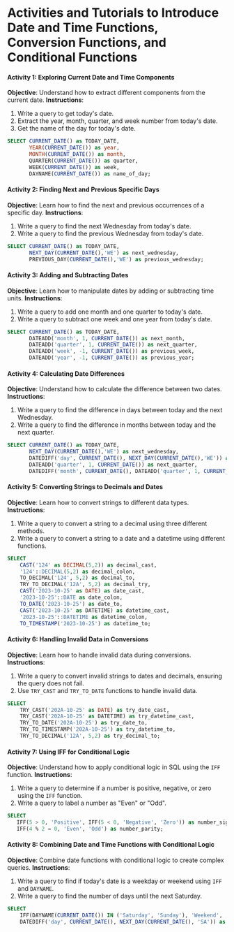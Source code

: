 # Activities and Tutorials to Introduce Date and Time Functions, Conversion Functions, and Conditional Functions



#### Activity 1: Exploring Current Date and Time Components

**Objective**: Understand how to extract different components from the current date. **Instructions**:

1. Write a query to get today's date.
2. Extract the year, month, quarter, and week number from today's date.
3. Get the name of the day for today's date.

```sql
SELECT CURRENT_DATE() as TODAY_DATE,
       YEAR(CURRENT_DATE()) as year,
       MONTH(CURRENT_DATE()) as month,
       QUARTER(CURRENT_DATE()) as quarter,
       WEEK(CURRENT_DATE()) as week,
       DAYNAME(CURRENT_DATE()) as name_of_day;
```

#### Activity 2: Finding Next and Previous Specific Days

**Objective**: Learn how to find the next and previous occurrences of a specific day. **Instructions**:

1. Write a query to find the next Wednesday from today's date.
2. Write a query to find the previous Wednesday from today's date.

```sql
SELECT CURRENT_DATE() as TODAY_DATE,
       NEXT_DAY(CURRENT_DATE(),'WE') as next_wednesday,
       PREVIOUS_DAY(CURRENT_DATE(),'WE') as previous_wednesday;

```



#### Activity 3: Adding and Subtracting Dates

**Objective**: Learn how to manipulate dates by adding or subtracting time units. **Instructions**:

1. Write a query to add one month and one quarter to today's date.
2. Write a query to subtract one week and one year from today's date.

```sql
SELECT CURRENT_DATE() as TODAY_DATE,
       DATEADD('month', 1, CURRENT_DATE()) as next_month,
       DATEADD('quarter', 1, CURRENT_DATE()) as next_quarter,
       DATEADD('week', -1, CURRENT_DATE()) as previous_week,
       DATEADD('year', -1, CURRENT_DATE()) as previous_year;

```

#### Activity 4: Calculating Date Differences

**Objective**: Understand how to calculate the difference between two dates. **Instructions**:

1. Write a query to find the difference in days between today and the next Wednesday.
2. Write a query to find the difference in months between today and the next quarter.

```sql
SELECT CURRENT_DATE() as TODAY_DATE,
       NEXT_DAY(CURRENT_DATE(),'WE') as next_wednesday,
       DATEDIFF('day', CURRENT_DATE(), NEXT_DAY(CURRENT_DATE(),'WE')) as diff_in_days,
       DATEADD('quarter', 1, CURRENT_DATE()) as next_quarter,
       DATEDIFF('month', CURRENT_DATE(), DATEADD('quarter', 1, CURRENT_DATE())) as diff_in_months;

```

#### Activity 5: Converting Strings to Decimals and Dates

**Objective**: Learn how to convert strings to different data types. **Instructions**:

1. Write a query to convert a string to a decimal using three different methods.
2. Write a query to convert a string to a date and a datetime using different functions.

```sql
SELECT
    CAST('124' as DECIMAL(5,2)) as decimal_cast,
    '124'::DECIMAL(5,2) as decimal_colon,
    TO_DECIMAL('124', 5,2) as decimal_to,
    TRY_TO_DECIMAL('12A', 5,2) as decimal_try,
    CAST('2023-10-25' as DATE) as date_cast,
    '2023-10-25'::DATE as date_colon,
    TO_DATE('2023-10-25') as date_to,
    CAST('2023-10-25' as DATETIME) as datetime_cast,
    '2023-10-25'::DATETIME as datetime_colon,
    TO_TIMESTAMP('2023-10-25') as datetime_to;
```



#### Activity 6: Handling Invalid Data in Conversions

**Objective**: Learn how to handle invalid data during conversions. **Instructions**:

1. Write a query to convert invalid strings to dates and decimals, ensuring the query does not fail.
2. Use `TRY_CAST` and `TRY_TO_DATE` functions to handle invalid data.

```sql
SELECT
    TRY_CAST('202A-10-25' as DATE) as try_date_cast,
    TRY_CAST('202A-10-25' as DATETIME) as try_datetime_cast,
    TRY_TO_DATE('202A-10-25') as try_date_to,
    TRY_TO_TIMESTAMP('202A-10-25') as try_datetime_to,
    TRY_TO_DECIMAL('12A', 5,2) as try_decimal_to;

```

#### Activity 7: Using IFF for Conditional Logic

**Objective**: Understand how to apply conditional logic in SQL using the `IFF` function. **Instructions**:

1. Write a query to determine if a number is positive, negative, or zero using the `IFF` function.
2. Write a query to label a number as "Even" or "Odd".

```sql
SELECT
   IFF(5 > 0, 'Positive', IFF(5 < 0, 'Negative', 'Zero')) as number_sign,
   IFF(4 % 2 = 0, 'Even', 'Odd') as number_parity;

```

#### Activity 8: Combining Date and Time Functions with Conditional Logic

**Objective**: Combine date functions with conditional logic to create complex queries. **Instructions**:

1. Write a query to find if today's date is a weekday or weekend using `IFF` and `DAYNAME`.
2. Write a query to find the number of days until the next Saturday.

```sql
SELECT
    IFF(DAYNAME(CURRENT_DATE()) IN ('Saturday', 'Sunday'), 'Weekend', 'Weekday') as day_type,
    DATEDIFF('day', CURRENT_DATE(), NEXT_DAY(CURRENT_DATE(), 'SA')) as days_until_saturday;

```



